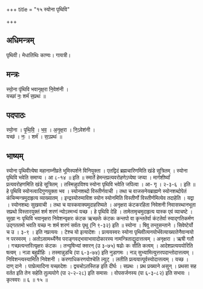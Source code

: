 +++
title = "१५ स्योना पृथिवि"

+++
## अधिमन्त्रम्
पृथिवी। मेधातिथिः काण्वः। गायत्री।

## मन्त्रः
स्यो॒ना पृ॑थिवि भवानृक्ष॒रा नि॒वेश॑नी ।  
यच्छा॑ नः॒ शर्म॑ स॒प्रथः॑ ॥

## पदपाठः
स्यो॒ना । पृ॒थि॒वि॒ । भ॒व॒ । अ॒नृ॒क्ष॒रा । नि॒ऽवेश॑नी ।  
यच्छ॑ । नः॒ । शर्म॑ । स॒ऽप्रथः॑ ॥

## भाष्यम्
स्योना पृथिवीत्येषा महानाम्नीव्रते भूमिस्पर्शने विनियुक्ता । एतद्विदं ब्रह्मचारिणमिति खंडे सूत्रितम् । स्योना पृथिवि भवेति समाप्य । आ ८-१४ ॥ इति ॥ स्मार्ते हेमन्तप्रत्यवरोहणेऽप्येषा जप्या । मार्गशीर्ष्यां प्रत्यवरोहणमिति खंडे सूत्रितम् । तस्मिन्नुपविश्य स्योना पृथिवि भवेति जपित्वा । आ- गृ । २-३-६ । इति ॥हे पृथिवि स्योनत्वादिगुणयुक्ता भव । स्योनशब्दो विस्तीर्णवाची । तथा च वाजसनेयब्राह्मणे स्योनशब्दोपेतं कंचिन्मन्त्रमुदाहृत्य व्याख्यातम् । इन्द्रस्योरुमाविश स्योन स्योनमिति विस्तीर्णो विस्तीर्णमित्येव तदाहेति । यद्वा । स्योनशब्दः सुखवाची । तथा च यास्कवाक्यमुदाहरिष्यते । अनृक्षरा कंटकरहिता निवेशनी निवासस्थानभूता सप्रथो विस्तारयुक्तं शर्म शरणं न्योऽस्मभ्यं यच्छ । हे पृथिवि देहि । तामेतामृचमुदाहृत्य यास्क एवं व्याचष्टे । सुखा नः पृथिवि भवानृक्षरा निवेशन्यृक्षरः कंटक ऋच्छतेः कंटकः कन्तपो वा कृन्ततेर्वा कंटतेर्वा स्याद्गतिकर्मण उद्गततमो भवति यच्छ नः शर्म शरणं सर्वतः पृथु (नि ९-३२) इति ॥ स्योना । षिवु तन्तुसन्ताने । सिवेष्टेर्यो च उ । ३-९ । इति नप्रत्ययः । टेश्च यो इत्यादेशः । प्रत्ययस्वरः स्योना पृथिवीत्यनयोर्भवेत्याख्यातेनैवान्वयो न परस्वरम् । अतोऽसामर्थ्येनैव पराङ्गवद्भावाभावादोकारस्य नामन्त्रिताद्युदात्तत्वम् । अनृक्षरा । ऋषी गतौ । गच्छत्यन्तरित्यृक्षरः कंटकः । तन्यृषिभ्यां क्सरन् (उ ३-७५) षढोः कः सीति कत्वम् । आदेशप्रत्यययोरिति षत्वम् । नञा बहुव्रीहिः । तस्मान्नुडचि (पा ६-३-७४) इति नुडागमः । नञ् सुभ्यामित्युत्तरपदान्तोदात्तत्वम् । निविशन्त्यस्यामिति निवेशनी । करणाधिकरणयोश्चेति ल्युट् । लतीति प्रत्ययात्पूर्वस्योदात्तत्वम् । यच्छ । दाण् दाने । पाघ्रेत्यादिना यच्छादेशः । द्व्यचोऽतस्तिङ इति दीर्घः । सप्रथः । प्रथ प्रख्याने असुन् । प्रथसा सह वर्तत इति तेन सहेति तुल्ययोगे (पा २-२-२८) इति समासः । वोपसर्जनस्य (पा ६-३-८२) इति सभावः । कृत्स्वरः ॥ ६ ॥ १५ ॥